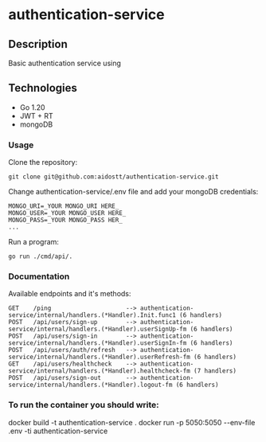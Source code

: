 # authentication-service


## Description 
Basic authentication service using

## Technologies

* Go 1.20
* JWT + RT
* mongoDB


### Usage
Clone the repository:
```
git clone git@github.com:aidostt/authentication-service.git
```

Change authentication-service/.env file and add your mongoDB credentials:
```
MONGO_URI=_YOUR MONGO_URI HERE_
MONGO_USER=_YOUR MONGO_USER HERE_
MONGO_PASS=_YOUR MONGO_PASS HER_
...
```

Run a program:
```
go run ./cmd/api/.
```



### Documentation


Available endpoints and it's methods: 
```
GET    /ping                     --> authentication-service/internal/handlers.(*Handler).Init.func1 (6 handlers)
POST   /api/users/sign-up        --> authentication-service/internal/handlers.(*Handler).userSignUp-fm (6 handlers)
POST   /api/users/sign-in        --> authentication-service/internal/handlers.(*Handler).userSignIn-fm (6 handlers)
POST   /api/users/auth/refresh   --> authentication-service/internal/handlers.(*Handler).userRefresh-fm (6 handlers)
GET    /api/users/healthcheck    --> authentication-service/internal/handlers.(*Handler).healthcheck-fm (7 handlers)
POST   /api/users/sign-out       --> authentication-service/internal/handlers.(*Handler).logout-fm (6 handlers)
```


### To run the container you should write:
docker build -t authentication-service .
docker run -p 5050:5050 --env-file .env -ti authentication-service

